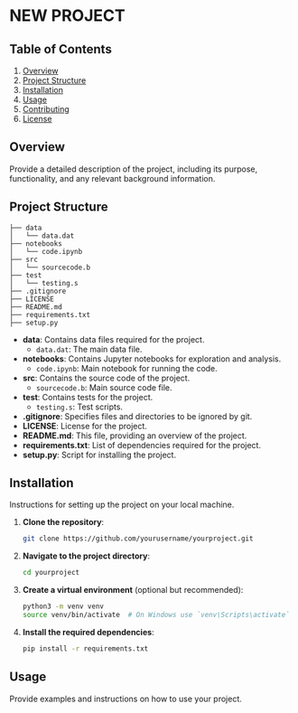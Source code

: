# NEW PROJECT


## Table of Contents

1. [Overview](#overview)
2. [Project Structure](#project-structure)
3. [Installation](#installation)
4. [Usage](#usage)
5. [Contributing](#contributing)
6. [License](#license)

## Overview

Provide a detailed description of the project, including its purpose, functionality, and any relevant background information.

## Project Structure

```
├── data
│   └── data.dat
├── notebooks
│   └── code.ipynb
├── src
│   └── sourcecode.b
├── test
│   └── testing.s
├── .gitignore
├── LICENSE
├── README.md
├── requirements.txt
├── setup.py
```

- **data**: Contains data files required for the project.
  - `data.dat`: The main data file.
- **notebooks**: Contains Jupyter notebooks for exploration and analysis.
  - `code.ipynb`: Main notebook for running the code.
- **src**: Contains the source code of the project.
  - `sourcecode.b`: Main source code file.
- **test**: Contains tests for the project.
  - `testing.s`: Test scripts.
- **.gitignore**: Specifies files and directories to be ignored by git.
- **LICENSE**: License for the project.
- **README.md**: This file, providing an overview of the project.
- **requirements.txt**: List of dependencies required for the project.
- **setup.py**: Script for installing the project.

## Installation

Instructions for setting up the project on your local machine.

1. **Clone the repository**:
    ```sh
    git clone https://github.com/yourusername/yourproject.git
    ```
2. **Navigate to the project directory**:
    ```sh
    cd yourproject
    ```
3. **Create a virtual environment** (optional but recommended):
    ```sh
    python3 -m venv venv
    source venv/bin/activate  # On Windows use `venv\Scripts\activate`
    ```
4. **Install the required dependencies**:
    ```sh
    pip install -r requirements.txt
    ```

## Usage

Provide examples and instructions on how to use your project.

